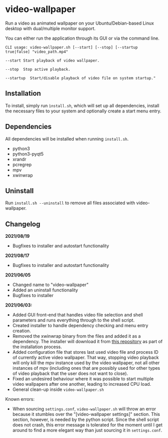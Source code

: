 # video-wallpaper

Run a video as animated wallpaper on your Ubuntu/Debian-based Linux desktop with dual/multiple monitor support.

You can either run the application through its GUI or via the command line.

````
CLI usage: video-wallpaper.sh [--start] [--stop] [--startup true|false] "video_path.mp4"

--start Start playback of video wallpaper. 

--stop  Stop active playback.

--startup  Start/disable playback of video file on system startup."
````

## Installation

To install, simply run `ìnstall.sh`, which will set up all dependencies, install the necessary files to your system and optionally create a start menu entry.

## Dependencies

All dependencies will be installed when running `install.sh`.

- python3
- python3-pyqt5
- xrandr
- pcregrep
- mpv
- xwinwrap

## Uninstall

Run `install.sh --uninstall` to remove all files associated with video-wallpaper.

## Changelog

**2021/08/19**

* Bugfixes to installer and autostart functionality

**2021/08/17**

* Bugfixes to installer and autostart functionality

**2021/06/05**

* Changed name to "video-wallpaper"
* Added an uninstall functionality 
* Bugfixes to installer

**2021/06/03:**

* Added GUI front-end that handles video file selection and shell parameters and runs everything through to the shell script.
* Created installer to handle dependency checking and menu entry creation.
* Removed the xwinwrap binary from the files and added it as a dependency. The installer will download it from [this repository](https://github.com/mmhobi7/xwinwrap/releases/tag/v0.9) as part of the installation process.
* Added configuration file that stores last used video file and process ID of currently active video wallpaper. That way, stopping video playback will only kill the mpv instance used by the video wallpaper, not all other instances of mpv (including ones that are possibly used for other types of video playback that the user does not want to close).
* Fixed an undesired behaviour where it was possible to start multiple video wallpapers after one another, leading to increased CPU load.
* General clean-up inside `video-wallpaper.sh`

Known errors:

* When sourcing `settings.conf`, `video-wallpaper.sh` will throw an error because it stumbles over the "\[video-wallpaper settings\]" section. This section, however, is needed by the python script. Since the shell script does not crash, this error message is tolerated for the moment until I get around to find a more elegant way than just sourcing it in `settings.conf`.
